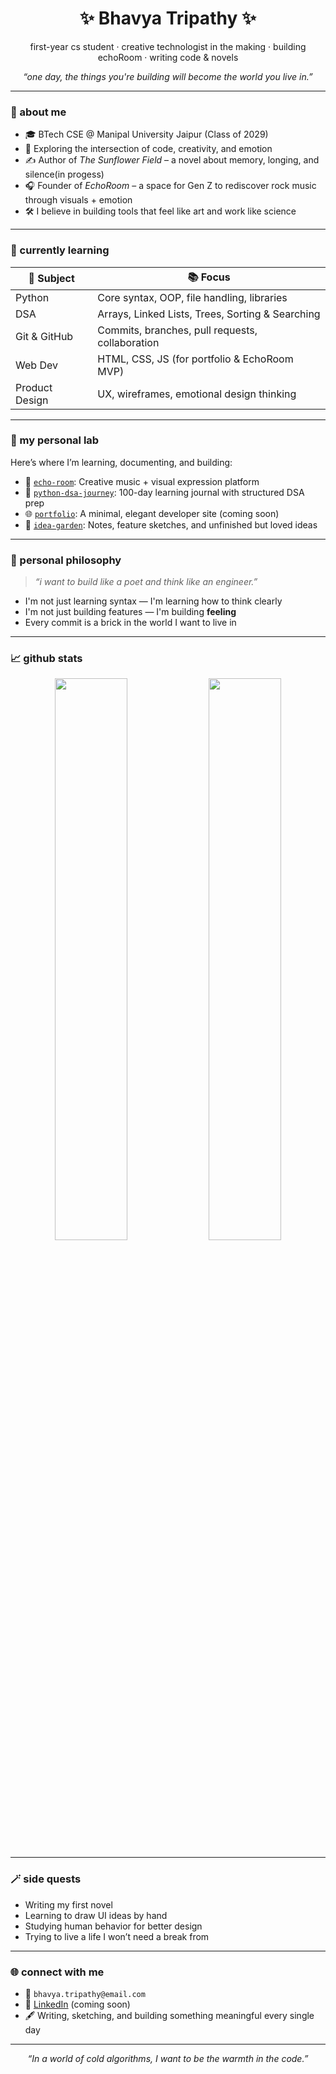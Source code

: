 <h1 align="center">✨ Bhavya Tripathy ✨</h1>
<p align="center">
  first-year cs student · creative technologist in the making · building echoRoom · writing code & novels  
</p>
<p align="center"><i>“one day, the things you're building will become the world you live in.”</i></p>

---

### 🌸 about me
- 🎓 BTech CSE @ Manipal University Jaipur (Class of 2029)
- 🧠 Exploring the intersection of code, creativity, and emotion
- ✍️ Author of *The Sunflower Field* – a novel about memory, longing, and silence(in progess)
- 🎧 Founder of *EchoRoom* – a space for Gen Z to rediscover rock music through visuals + emotion
- 🛠️ I believe in building tools that feel like art and work like science

---

### 🌿 currently learning
| 🧩 Subject | 📚 Focus |
|-----------|----------|
| Python | Core syntax, OOP, file handling, libraries |
| DSA | Arrays, Linked Lists, Trees, Sorting & Searching |
| Git & GitHub | Commits, branches, pull requests, collaboration |
| Web Dev | HTML, CSS, JS (for portfolio & EchoRoom MVP) |
| Product Design | UX, wireframes, emotional design thinking |

---

### 🧪 my personal lab
Here’s where I’m learning, documenting, and building:

- 🔧 [`echo-room`](#): Creative music + visual expression platform  
- 🐍 [`python-dsa-journey`](#): 100-day learning journal with structured DSA prep  
- 🌐 [`portfolio`](#): A minimal, elegant developer site (coming soon)  
- 📓 [`idea-garden`](#): Notes, feature sketches, and unfinished but loved ideas

---

### 🌌 personal philosophy
> *“i want to build like a poet and think like an engineer.”*

- I'm not just learning syntax — I'm learning how to think clearly  
- I'm not just building features — I'm building **feeling**
- Every commit is a brick in the world I want to live in

---

### 📈 github stats

<p align="center">
  <img src="https://github-readme-stats.vercel.app/api?username=bhavya-tripathy&show_icons=true&theme=tokyonight&hide_title=true&hide_border=true" width="48%"/>
  <img src="https://github-readme-streak-stats.herokuapp.com/?user=bhavya-tripathy&theme=tokyonight&hide_border=true" width="48%"/>
</p>

---

### 🪄 side quests
- Writing my first novel
- Learning to draw UI ideas by hand
- Studying human behavior for better design
- Trying to live a life I won’t need a break from

---

### 🌐 connect with me
- 💌 `bhavya.tripathy@email.com`
- 🔗 [LinkedIn](#) (coming soon)
- 🖋️ Writing, sketching, and building something meaningful every single day

---

<p align="center"><i>“In a world of cold algorithms, I want to be the warmth in the code.”</i></p>
